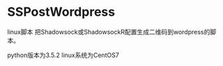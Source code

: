 # SSPostWordpress
linux脚本
把Shadowsock或ShadowsockR配置生成二维码到wordpress的脚本。

python版本为3.5.2
linux系统为CentOS7
